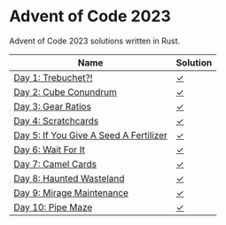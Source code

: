 # Advent of Code 2023

Advent of Code 2023 solutions written in Rust.

| Name                                                                          | Solution              |
|-------------------------------------------------------------------------------|-----------------------|
| [Day 1: Trebuchet?!](https://adventofcode.com/2023/day/1)                     | [✓](src/bin/day1.rs)  |
| [Day 2: Cube Conundrum](https://adventofcode.com/2023/day/2)                  | [✓](src/bin/day2.rs)  |
| [Day 3: Gear Ratios](https://adventofcode.com/2023/day/3)                     | [✓](src/bin/day3.rs)  |
| [Day 4: Scratchcards](https://adventofcode.com/2023/day/4)                    | [✓](src/bin/day4.rs)  |
| [Day 5: If You Give A Seed A Fertilizer](https://adventofcode.com/2023/day/5) | [✓](src/bin/day5.rs)  |
| [Day 6: Wait For It](https://adventofcode.com/2023/day/6)                     | [✓](src/bin/day6.rs)  |
| [Day 7: Camel Cards](https://adventofcode.com/2023/day/7)                     | [✓](src/bin/day7.rs)  |
| [Day 8: Haunted Wasteland](https://adventofcode.com/2023/day/8)               | [✓](src/bin/day8.rs)  |
| [Day 9: Mirage Maintenance](https://adventofcode.com/2023/day/9)              | [✓](src/bin/day9.rs)  |
| [Day 10: Pipe Maze](https://adventofcode.com/2023/day/10)                     | [✓](src/bin/day10.rs) |
